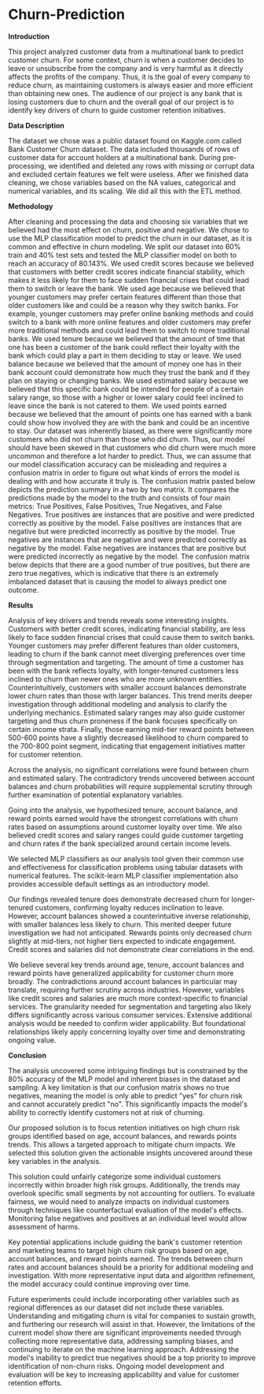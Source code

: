 # Churn-Prediction

**Introduction**

This project analyzed customer data from a multinational bank to predict customer churn. For some context, churn is when a customer decides to leave or unsubscribe from the company and is very harmful as it directly affects the profits of the company. Thus, it is the goal of every company to reduce churn, as maintaining customers is always easier and more efficient than obtaining new ones. The audience of our project is any bank that is losing customers due to churn and the overall goal of our project is to identify key drivers of churn to guide customer retention initiatives.

**Data Description**

The dataset we chose was a public dataset found on Kaggle.com called Bank Customer Churn dataset. The data included thousands of rows of customer data for account holders at a multinational bank. During pre-processing, we identified and deleted any rows with missing or corrupt data and excluded certain features we felt were useless. After we finished data cleaning, we chose variables based on the NA values, categorical and numerical variables, and its scaling. We did all this with the ETL method.

**Methodology**

After cleaning and processing the data and choosing six variables that we believed had the most effect on churn, positive and negative. We chose to use the MLP classification model to predict the churn in our dataset, as it is common and effective in churn modeling. We split our dataset into 60% train and 40% test sets and tested the MLP classifier model on both to reach an accuracy of 80.143%. 
We used credit scores because we believed that customers with better credit scores indicate financial stability, which makes it less likely for them to face sudden financial crises that could lead them to switch or leave the bank. We used age because we believed that younger customers may prefer certain features different than those that older customers like and could be a reason why they switch banks. For example, younger customers may prefer online banking methods and could switch to a bank with more online features and older customers may prefer more traditional methods and could lead them to switch to more traditional banks. We used tenure because we believed that the amount of time that one has been a customer of the bank could reflect their loyalty with the bank which could play a part in them deciding to stay or leave. We used balance because we believed that the amount of money one has in their bank account could demonstrate how much they trust the bank and if they plan on staying or changing banks. We used estimated salary because we believed that this specific bank could be intended for people of a certain salary range, so those with a higher or lower salary could feel inclined to leave since the bank is not catered to them. We used points earned because we believed that the amount of points one has earned with a bank could show how involved they are with the bank and could be an incentive to stay.
	Our dataset was inherently biased, as there were significantly more customers who did not churn than those who did churn. Thus, our model should have been skewed in that customers who did churn were much more uncommon and therefore a lot harder to predict. Thus, we can assume that our model classification accuracy can be misleading and requires a confusion matrix in order to figure out what kinds of errors the model is dealing with and how accurate it truly is. The confusion matrix pasted below depicts the prediction summary in a two by two matrix. It compares the predictions made by the model to the truth and consists of four main metrics: True Positives, False Positives, True Negatives, and False Negatives. True positives are instances that are positive and were predicted correctly as positive by the model. False positives are instances that are negative but were predicted incorrectly as positive by the model. True negatives are instances that are negative and were predicted correctly as negative by the model. False negatives are instances that are positive but were predicted incorrectly as negative by the model. The confusion matrix below depicts that there are a good number of true positives, but there are zero true negatives, which is indicative that there is an extremely imbalanced dataset that is causing the model to always predict one outcome. 

**Results**

Analysis of key drivers and trends reveals some interesting insights. Customers with better credit scores, indicating financial stability, are less likely to face sudden financial crises that could cause them to switch banks. Younger customers may prefer different features than older customers, leading to churn if the bank cannot meet diverging preferences over time through segmentation and targeting. The amount of time a customer has been with the bank reflects loyalty, with longer-tenured customers less inclined to churn than newer ones who are more unknown entities.
Counterintuitively, customers with smaller account balances demonstrate lower churn rates than those with larger balances. This trend merits deeper investigation through additional modeling and analysis to clarify the underlying mechanics. Estimated salary ranges may also guide customer targeting and thus churn proneness if the bank focuses specifically on certain income strata. Finally, those earning mid-tier reward points between 500-600 points have a slightly decreased likelihood to churn compared to the 700-800 point segment, indicating that engagement initiatives matter for customer retention.

Across the analysis, no significant correlations were found between churn and estimated salary. The contradictory trends uncovered between account balances and churn probabilities will require supplemental scrutiny through further examination of potential explanatory variables.

Going into the analysis, we hypothesized tenure, account balance, and reward points earned would have the strongest correlations with churn rates based on assumptions around customer loyalty over time. We also believed credit scores and salary ranges could guide customer targeting and churn rates if the bank specialized around certain income levels.

We selected MLP classifiers as our analysis tool given their common use and effectiveness for classification problems using tabular datasets with numerical features. The scikit-learn MLP classifier implementation also provides accessible default settings as an introductory model.

Our findings revealed tenure does demonstrate decreased churn for longer-tenured customers, confirming loyalty reduces inclination to leave. However, account balances showed a counterintuitive inverse relationship, with smaller balances less likely to churn. This merited deeper future investigation we had not anticipated. Rewards points only decreased churn slightly at mid-tiers, not higher tiers expected to indicate engagement. Credit scores and salaries did not demonstrate clear correlations in the end.

We believe several key trends around age, tenure, account balances and reward points have generalized applicability for customer churn more broadly. The contradictions around account balances in particular may translate, requiring further scrutiny across industries. However, variables like credit scores and salaries are much more context-specific to financial services. The granularity needed for segmentation and targeting also likely differs significantly across various consumer services. Extensive additional analysis would be needed to confirm wider applicability. But foundational relationships likely apply concerning loyalty over time and demonstrating ongoing value.

**Conclusion**

The analysis uncovered some intriguing findings but is constrained by the 80% accuracy of the MLP model and inherent biases in the dataset and sampling. A key limitation is that our confusion matrix shows no true negatives, meaning the model is only able to predict "yes" for churn risk and cannot accurately predict "no". This significantly impacts the model's ability to correctly identify customers not at risk of churning.

Our proposed solution is to focus retention initiatives on high churn risk groups identified based on age, account balances, and rewards points trends. This allows a targeted approach to mitigate churn impacts. We selected this solution given the actionable insights uncovered around these key variables in the analysis.

This solution could unfairly categorize some individual customers incorrectly within broader high risk groups. Additionally, the trends may overlook specific small segments by not accounting for outliers. To evaluate fairness, we would need to analyze impacts on individual customers through techniques like counterfactual evaluation of the model's effects. Monitoring false negatives and positives at an individual level would allow assessment of harms.

Key potential applications include guiding the bank's customer retention and marketing teams to target high churn risk groups based on age, account balances, and reward points earned. The trends between churn rates and account balances should be a priority for additional modeling and investigation. With more representative input data and algorithm refinement, the model accuracy could continue improving over time.

Future experiments could include incorporating other variables such as regional differences as our dataset did not include these variables. Understanding and mitigating churn is vital for companies to sustain growth, and furthering our research will assist in that. However, the limitations of the current model show there are significant improvements needed through collecting more representative data, addressing sampling biases, and continuing to iterate on the machine learning approach. Addressing the model's inability to predict true negatives should be a top priority to improve identification of non-churn risks. Ongoing model development and evaluation will be key to increasing applicability and value for customer retention efforts.
